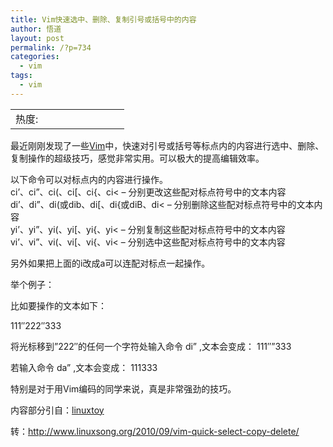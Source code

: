 ```yaml
---
title: Vim快速选中、删除、复制引号或括号中的内容
author: 悟道
layout: post
permalink: /?p=734
categories:
  - vim
tags:
  - vim
---
```

<table>
  <tr cellpadding=0><td>
    热度:
  </td><td cellpadding=0><img src='http://210.75.224.29/wordpress/wp-content/plugins/statpresscn/images/sun.gif' width=10 height=10 border=0 /></td><td cellpadding=0><img src='http://210.75.224.29/wordpress/wp-content/plugins/statpresscn/images/sun_dark.gif' width=10 height=10 border=0 /></td><td cellpadding=0><img src='http://210.75.224.29/wordpress/wp-content/plugins/statpresscn/images/sun_dark.gif' width=10 height=10 border=0 /></td><td cellpadding=0><img src='http://210.75.224.29/wordpress/wp-content/plugins/statpresscn/images/sun_dark.gif' width=10 height=10 border=0 /></td><td cellpadding=0><img src='http://210.75.224.29/wordpress/wp-content/plugins/statpresscn/images/sun_dark.gif' width=10 height=10 border=0 /></td></tr>
</table>

最近刚刚发现了一些[Vim][1]中，快速对引号或括号等标点内的内容进行选中、删除、复制操作的超级技巧，感觉非常实用。可以极大的提高编辑效率。

以下命令可以对标点内的内容进行操作。  
ci&#8217;、ci&#8221;、ci(、ci[、ci{、ci< &#8211; 分别更改这些配对标点符号中的文本内容  
di&#8217;、di&#8221;、di(或dib、di[、di{或diB、di< &#8211; 分别删除这些配对标点符号中的文本内容  
yi&#8217;、yi&#8221;、yi(、yi[、yi{、yi< &#8211; 分别复制这些配对标点符号中的文本内容  
vi&#8217;、vi&#8221;、vi(、vi[、vi{、vi< &#8211; 分别选中这些配对标点符号中的文本内容

另外如果把上面的i改成a可以连配对标点一起操作。

举个例子：

比如要操作的文本如下：

111&#8243;222&#8243;333

将光标移到&#8221;222&#8243;的任何一个字符处输入命令 di&#8221; ,文本会变成： 111&#8243;&#8221;333

若输入命令 da&#8221; ,文本会变成： 111333

特别是对于用Vim编码的同学来说，真是非常强劲的技巧。

内容部分引自：<a href="http://linuxtoy.org/archives/killer-vim-tip.html" target="_blank">linuxtoy</a>

转：<http://www.linuxsong.org/2010/09/vim-quick-select-copy-delete/>

 [1]: http://210.75.224.29/wordpress/?cat=133